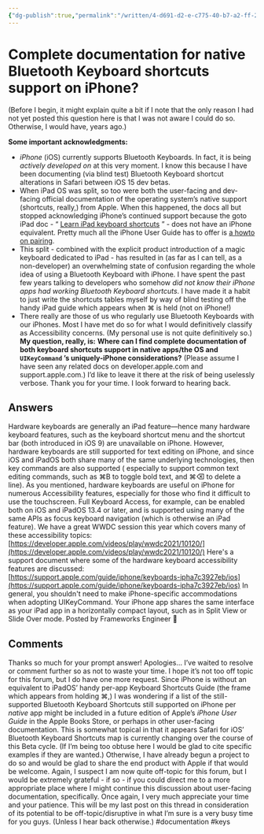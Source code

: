 ```yaml
---
{"dg-publish":true,"permalink":"/written/4-d691-d2-e-c775-40-b7-a2-ff-2-a71-bb-69-fa-2-d/","dgHomeLink":true,"dgPassFrontmatter":false}
---
```


# Complete documentation for native Bluetooth Keyboard shortcuts support on iPhone?

(Before I begin, it might explain quite a bit if I note that the only reason I had not yet posted this question here is that I was not aware I could do so. Otherwise, I would have, years ago.)

**Some important acknowledgments:**
* *iPhone* (iOS) currently supports Bluetooth Keyboards. In fact, it is being *actively developed on* at this very moment. I know this because I have been documenting (via blind test) Bluetooth Keyboard shortcut alterations in Safari between iOS 15 dev betas.
* When iPad OS was split, so too were both the user-facing and dev-facing official documentation of the operating system’s native support (shortcuts, really,) from Apple. When this happened, the docs all but stopped acknowledging iPhone’s continued support because the goto iPad doc - “ [Learn iPad keyboard shortcuts](https://support.apple.com/en-us/HT211096) ” - does not have an iPhone equivalent. Pretty much all the iPhone User Guide has to offer is [a howto on pairing](https://support.apple.com/guide/iphone/magic-keyboard-iph2ced3177/14.0/ios/14.0).
* This split - combined with the explicit product introduction of a magic keyboard dedicated to iPad - has resulted in (as far as I can tell, as a non-developer) an overwhelming state of confusion regarding the whole idea of using a Bluetooth Keyboard with iPhone. I have spent the past few years talking to developers who somehow *did not know their iPhone apps had working Bluetooth Keyboard shortcuts*. I have made it a habit to just write the shortcuts tables myself by way of blind testing off the handy iPad guide which appears when ⌘ is held (not on iPhone!)
* There really are those of us who regularly use Bluetooth Keyboards with our iPhones. Most I have met do so for what I would definitively classify as Accessibility concerns. (My personal use is not quite definitively so.)
**My question, really, is:**
**Where can I find complete documentation of both keyboard shortcuts support in native apps/the OS and `UIKeyCommand` ’s uniquely-iPhone considerations?**
(Please assume I have seen any related docs on developer.apple.com and support.apple.com.)
I’d like to leave it there at the risk of being uselessly verbose. Thank you for your time. I look forward to hearing back.

## Answers
Hardware keyboards are generally an iPad feature—hence many hardware keyboard features, such as the keyboard shortcut menu and the shortcut bar (both introduced in iOS 9) are unavailable on iPhone. However, hardware keyboards are still supported for text editing on iPhone, and since iOS and iPadOS both share many of the same underlying technologies, then key commands are also supported ( especially to support common text editing commands, such as ⌘B to toggle bold text, and ⌘⌫ to delete a line).
As you mentioned, hardware keyboards are useful on iPhone for numerous Accessibility features, especially for those who find it difficult to use the touchscreen. Full Keyboard Access, for example, can be enabled both on iOS and iPadOS 13.4 or later, and is supported using many of the same APIs as focus keyboard navigation (which is otherwise an iPad feature). We have a great WWDC session this year which covers many of these accessibility topics: [https://developer.apple.com/videos/play/wwdc2021/10120/](https://developer.apple.com/videos/play/wwdc2021/10120/)
Here's a support document where some of the hardware keyboard accessibility features are discussed: [https://support.apple.com/guide/iphone/keyboards-ipha7c3927eb/ios](https://support.apple.com/guide/iphone/keyboards-ipha7c3927eb/ios)
In general, you shouldn't need to make iPhone-specific accommodations when adopting UIKeyCommand. Your iPhone app shares the same interface as your iPad app in a horizontally compact layout, such as in Split View or Slide Over mode.
Posted  by Frameworks Engineer  
## Comments
Thanks so much for your prompt answer! Apologies… I’ve waited to resolve or comment further so as not to waste your time. I hope it’s not too off topic for this forum, but I do have one more request.
Since iPhone is without an equivalent to iPadOS’ handy per-app Keyboard Shortcuts Guide (the frame which appears from holding ⌘,) I was wondering if a list of the still-supported Bluetooth Keyboard Shortcuts still supported on iPhone per *native* app might be included in a future edition of Apple’s *iPhone User Guide* in the Apple Books Store, or perhaps in other user-facing documentation.
This is somewhat topical in that it appears Safari for iOS’ Bluetooth Keyboard Shortcuts map is currently changing over the course of this Beta cycle. (If I’m being too obtuse here I would be glad to cite specific examples if they are wanted.)
Otherwise, I have already begun a project to do so and would be glad to share the end product with Apple if that would be welcome.
Again, I suspect I am now quite off-topic for this forum, but I would be extremely grateful - if so - if you could direct me to a more appropriate place where I might continue this discussion about user-facing documentation, specifically.
Once again, I very much appreciate your time and your patience. This will be my last post on this thread in consideration of its potential to be off-topic/disruptive in what I’m sure is a very busy time for you guys. (Unless I hear back otherwise.)
#documentation #keys